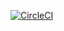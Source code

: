 [![CircleCI](https://circleci.com/gh/abhidp/crate/tree/master.svg?style=svg)](https://circleci.com/gh/abhidp/crate/tree/master)
